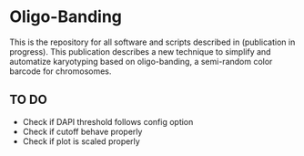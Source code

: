 # Oligo-Banding
This is the repository for all software and scripts described in (publication in progress). This publication describes a new technique to simplify and automatize karyotyping based on oligo-banding, a semi-random color barcode for chromosomes.

## TO DO

* Check if DAPI threshold follows config option
* Check if cutoff behave properly
* Check if plot is scaled properly